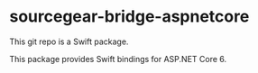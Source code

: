 # sourcegear-bridge-aspnetcore

This git repo is a Swift package.

This package provides Swift bindings for
ASP.NET Core 6.

